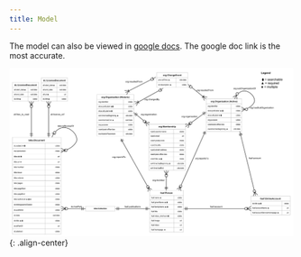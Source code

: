 ```yaml
---
title: Model
---
```


The model can also be viewed in [google docs](https://docs.google.com/drawings/d/1V-ygGkSNPWcpoGa0EiMVijBP0tQsKrRNEDqqrTSvE5M/edit?usp=sharing). The google doc link is the most accurate.

![image-center](/images/lna_model.svg){: .align-center}